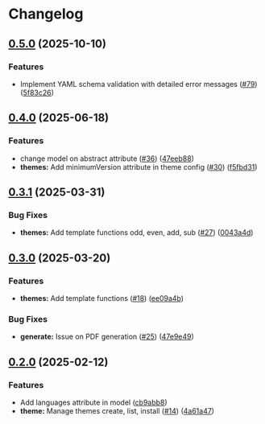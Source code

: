 # Changelog

## [0.5.0](https://github.com/germainlefebvre4/cvwonder/compare/v0.4.0...v0.5.0) (2025-10-10)


### Features

* Implement YAML schema validation with detailed error messages ([#79](https://github.com/germainlefebvre4/cvwonder/issues/79)) ([5f83c26](https://github.com/germainlefebvre4/cvwonder/commit/5f83c264d87e7b1a3bc62345c333495aad8db871))

## [0.4.0](https://github.com/germainlefebvre4/cvwonder/compare/v0.3.1...v0.4.0) (2025-06-18)


### Features

* change model on abstract attribute ([#36](https://github.com/germainlefebvre4/cvwonder/issues/36)) ([47eeb88](https://github.com/germainlefebvre4/cvwonder/commit/47eeb88f791ce7e8bb6ba36769fc1b4fde1ab57d))
* **themes:** Add minimumVersion attribute in theme config ([#30](https://github.com/germainlefebvre4/cvwonder/issues/30)) ([f5fbd31](https://github.com/germainlefebvre4/cvwonder/commit/f5fbd31af5d7808c5e25e6c4bf227459005946c9))

## [0.3.1](https://github.com/germainlefebvre4/cvwonder/compare/v0.3.0...v0.3.1) (2025-03-31)


### Bug Fixes

* **themes:** Add template functions odd, even, add, sub ([#27](https://github.com/germainlefebvre4/cvwonder/issues/27)) ([0043a4d](https://github.com/germainlefebvre4/cvwonder/commit/0043a4d913f0bc636d6c64a5dd7fcf4f41723194))

## [0.3.0](https://github.com/germainlefebvre4/cvwonder/compare/v0.2.0...v0.3.0) (2025-03-20)


### Features

* **themes:** Add template functions ([#18](https://github.com/germainlefebvre4/cvwonder/issues/18)) ([ee09a4b](https://github.com/germainlefebvre4/cvwonder/commit/ee09a4b4da164c8b290180ec7bc03b96b3a60ff8))


### Bug Fixes

* **generate:** Issue on PDF generation ([#25](https://github.com/germainlefebvre4/cvwonder/issues/25)) ([47e9e49](https://github.com/germainlefebvre4/cvwonder/commit/47e9e49222cf36c49213d7b4bd06d89b73cb8c9c))

## [0.2.0](https://github.com/germainlefebvre4/cvwonder/compare/v0.1.1...v0.2.0) (2025-02-12)


### Features

* Add languages attribute in model ([cb9abb8](https://github.com/germainlefebvre4/cvwonder/commit/cb9abb88c822563f8db02fada5489454070847e2))
* **theme:** Manage themes create, list, install ([#14](https://github.com/germainlefebvre4/cvwonder/issues/14)) ([4a61a47](https://github.com/germainlefebvre4/cvwonder/commit/4a61a47c37be58ac830498605c0584ea9fe2daf7))
